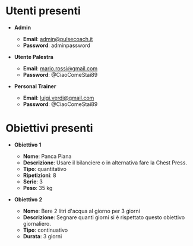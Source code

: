 # Utenti presenti

- **Admin**
  - **Email**: admin@pulsecoach.it
  - **Password**: adminpassword

- **Utente Palestra**
  - **Email**: mario.rossi@gmail.com
  - **Password**: @CiaoComeStai89

- **Personal Trainer**
  - **Email**: luigi.verdi@gmail.com
  - **Password**: @CiaoComeStai89

# Obiettivi presenti

- **Obiettivo 1**
  - **Nome**: Panca Piana
  - **Descrizione**: Usare il bilanciere o in alternativa fare la Chest Press.
  - **Tipo**: quantitativo
  - **Ripetizioni**: 8
  - **Serie**: 3
  - **Peso**: 35 kg
  
- **Obiettivo 2**
  - **Nome**: Bere 2 litri d'acqua al giorno per 3 giorni
  - **Descrizione**: Segnare quanti giorni si è rispettato questo obiettivo giornaliero.
  - **Tipo**: continuativo
  - **Durata**: 3 giorni
